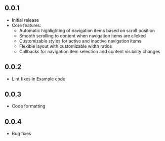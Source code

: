 ## 0.0.1

* Initial release
* Core features:
  * Automatic highlighting of navigation items based on scroll position
  * Smooth scrolling to content when navigation items are clicked
  * Customizable styles for active and inactive navigation items
  * Flexible layout with customizable width ratios
  * Callbacks for navigation item selection and content visibility changes

## 0.0.2

* Lint fixes in Example code

## 0.0.3

* Code formatting

## 0.0.4

* Bug fixes